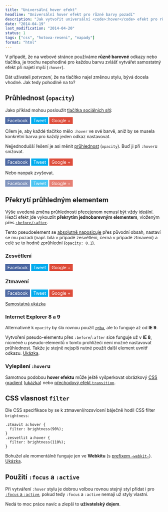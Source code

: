 ```yaml
---
title: "Universální hover efekt"
headline: "Universální hover efekt pro různé barvy pozadí"
description: "Jak vytvořit universální <code>:hover</code> efekt pro různě barevná tlačítka."
date: "2014-04-19"
last_modification: "2014-04-20"
status: 1
tags: ["css", "hotova-reseni", "napady"]
format: "html"
---
```


<p>V případě, že na webové stránce používáme <b>různě barevné</b> odkazy nebo tlačítka, je trochu nepohodlné pro každou barvu zvlášť vytvářet samostatný efekt při najetí myší (<code>:hover</code>).</p>

<p>Dát uživateli <i>potvrzení</i>, že na tlačítko najel změnou stylu, bývá docela vhodné. Jak tedy pohodlně na to?</p>

<h2 id="opacity">Průhlednost (<code>opacity</code>)</h2>

<p>Jako příklad mohou posloužit <a href="/sdileci-tlacitka">tlačítka sociálních sítí</a>:</p>

<div class="live">
  <style>
.tlacitka a {
    display: inline-block; 
    text-align: center; 
    padding: .2em .5em; 
    color: #fff; 
    text-decoration: none;
    position: relative;
    border: 0;
}
.tlacitka .fb-like, 
.tlacitka .fb-like:hover {background: #4B67A1}
.tlacitka .twitter-share-button,
.tlacitka .twitter-share-button:hover {background: #00ACEE}
.tlacitka .g-plusone,
.tlacitka .g-plusone:hover {background: #DD4B39}
  </style>
  <p class="tlacitka">
    <a href="http://www.facebook.com/sharer.php?u=http://jecas.cz/" class="fb-like" data-send="false" data-layout="button_count" data-width="450" data-show-faces="false">Facebook</a>
    <a href="http://twitter.com/share?text=Poznámky+k+webdesignu&amp;url=http://jecas.cz/" class="twitter-share-button">Tweet</a>
    <a href="https://plus.google.com/share?url=http://jecas.cz/" class="g-plusone" data-size="medium">Google +</a>
  </p>
</div>

<p>Cílem je, aby každé tlačítko mělo <code>:hover</code> ve své barvě, aniž by se musela konkrétní barva pro každý jeden odkaz nastavovat.</p>

<p>Nejjednodušší řešení je asi měnit <a href="/opacity">průhlednost</a> (<code>opacity</code>). Buď ji při <code>:hover</code>u snižovat.</p>

<div class="live">
  <style>
    .opacity a:hover {
      filter: alpha(opacity=70); 
      opacity: .7
    }
  </style>
  <p class="tlacitka opacity">
    <a href="http://www.facebook.com/sharer.php?u=http://jecas.cz/" class="fb-like" data-send="false" data-layout="button_count" data-width="450" data-show-faces="false">Facebook</a>
    <a href="http://twitter.com/share?text=Poznámky+k+webdesignu&amp;url=http://jecas.cz/" class="twitter-share-button">Tweet</a>
    <a href="https://plus.google.com/share?url=http://jecas.cz/" class="g-plusone" data-size="medium">Google +</a>
  </p>
</div>

<p>Nebo naopak zvyšovat.</p>

<div class="live">
  <style>
    .opacity-zvysit a {
      filter: alpha(opacity=70); 
      opacity: .7
    }
    .opacity-zvysit a:hover {
      filter: alpha(opacity=100); 
      opacity: 1
    }
  </style>
  <p class="tlacitka opacity-zvysit">
    <a href="http://www.facebook.com/sharer.php?u=http://jecas.cz/" class="fb-like" data-send="false" data-layout="button_count" data-width="450" data-show-faces="false">Facebook</a>
    <a href="http://twitter.com/share?text=Poznámky+k+webdesignu&amp;url=http://jecas.cz/" class="twitter-share-button">Tweet</a>
    <a href="https://plus.google.com/share?url=http://jecas.cz/" class="g-plusone" data-size="medium">Google +</a>
  </p>
</div>

<h2 id="prekryti">Překrytí průhledným elementem</h2>

<p>Výše uvedená změna průhlednosti přecejenom nemusí být vždy ideální. Hezčí efekt jde vykouzlit <b>překrytím jednobarevným elementem</b>, vloženým přes <a href="/css-selektory#before-after"><code>:before/:after</code></a>.</p>

<p>Tento pseudoelement se <a href="/position#absolute">absolutně naposicuje</a> přes původní obsah, nastaví se mu pozadí (např. bílá v případě zesvětlení, černá v případě ztmavení) a celé se to hodně zprůhlední (<code>opacity: 0.1</code>).</p>

<h3>Zesvětlení</h3>
<div class="live">
  <style>
.prekryt a:hover:before {
    content: "";
    background: #fff;
    width: 100%;
    height: 100%;
    position: absolute; 
    top: 0; 
    left: 0;
    zoom: 1;
    filter: alpha(opacity=10); 
    opacity: .1;
}
  </style>
  <p class="tlacitka prekryt">
    <a href="http://www.facebook.com/sharer.php?u=http://jecas.cz/" class="fb-like" data-send="false" data-layout="button_count" data-width="450" data-show-faces="false">Facebook</a>
    <a href="http://twitter.com/share?text=Poznámky+k+webdesignu&amp;url=http://jecas.cz/" class="twitter-share-button">Tweet</a>
    <a href="https://plus.google.com/share?url=http://jecas.cz/" class="g-plusone" data-size="medium">Google +</a>
  </p>
</div>

<h3>Ztmavení</h3>
<div class="live">
  <style>
.prekryt-tma a:hover:before {
    content: "";
    background: #000;
    width: 100%;
    height: 100%;
    position: absolute; 
    top: 0; 
    left: 0;
    zoom: 1;
    filter: alpha(opacity=10); 
    opacity: .1;
}
  </style>
  <p class="tlacitka prekryt-tma">
    <a href="http://www.facebook.com/sharer.php?u=http://jecas.cz/" class="fb-like" data-send="false" data-layout="button_count" data-width="450" data-show-faces="false">Facebook</a>
    <a href="http://twitter.com/share?text=Poznámky+k+webdesignu&amp;url=http://jecas.cz/" class="twitter-share-button">Tweet</a>
    <a href="https://plus.google.com/share?url=http://jecas.cz/" class="g-plusone" data-size="medium">Google +</a>
  </p>
</div>

<p><a href="http://kod.djpw.cz/ktcb">Samostatná ukázka</a></p>

<h3 id="ie8">Internet Explorer 8 a 9</h3>
<p>Alternativně k <code>opacity</code> by šlo rovnou použít <a href="/opacity#rgba"><code>rgba</code></a>, ale to funguje až od <b>IE 9</b>.</p>

<p>Vytvoření pseudo-elementu přes <code>:before</code>/<code>:after</code> sice funguje už v <b>IE 8</b>, nicméně u pseudo-elementů v tomto prohlížeči není možné nastavovat průhlednost. Takže je stejně nejspíš nutné použít další element uvnitř odkazu. <a href="http://kod.djpw.cz/rtcb">Ukázka</a>.</p>

<h3 id="vylepseni">Vylepšení <code>:hover</code>u</h3>

<p>Samotnou podobou <b>hover efektu</b> může ještě vyšperkovat obrázkový <a href="/gradient">CSS gradient</a> (<a href="http://kod.djpw.cz/ltcb">ukázka</a>) nebo <a href="/transition">přechodový efekt <code>transition</code></a>.</p>

<h2 id="filter">CSS vlasnost <code>filter</code></h2>

<p>Dle CSS specifikace by se k ztmavení/rozsvícení báječně hodil CSS filter <code>brightness</code>:</p>

<pre><code>.ztmavit a:hover {
  filter: brightness(90%);
}
.zesvetlit a:hover {
  filter: brightness(110%);
}
</code></pre>

<p>Bohužel ale momentálně funguje jen ve <b>Webkitu</b> (s <a href="/css-prefixy">prefixem <code>-webkit-</code></a>). <a href="http://kod.djpw.cz/qtcb">Ukázka</a>.</p>


<h2 id="focus-active">Použití <code>:focus</code> a <code>:active</code></h2>

<p>Při vytváření <code>:hover</code> stylu je dobrou volbou rovnou stejný styl přidat i pro <a href="/css-selektory#uzivatelske-akce"><code>:focus</code> a <code>:active</code></a>, pokud tedy <code>:focus</code> a <code>:active</code> nemají už styly vlastní.</p>

<p>Nedá to moc práce navíc a zlepší to <b>uživatelský dojem</b>.</p>